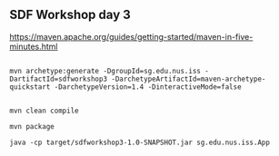## SDF Workshop day 3

https://maven.apache.org/guides/getting-started/maven-in-five-minutes.html

```

mvn archetype:generate -DgroupId=sg.edu.nus.iss -DartifactId=sdfworkshop3 -DarchetypeArtifactId=maven-archetype-quickstart -DarchetypeVersion=1.4 -DinteractiveMode=false

```

```

mvn clean compile

```

```
mvn package

```

```
java -cp target/sdfworkshop3-1.0-SNAPSHOT.jar sg.edu.nus.iss.App
```